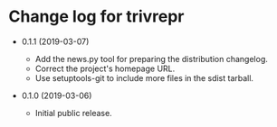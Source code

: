 <!--
SPDX-FileCopyrightText: Peter Pentchev <roam@ringlet.net>
SPDX-License-Identifier: BSD-2-Clause
-->

# Change log for trivrepr

- 0.1.1 (2019-03-07)
  - Add the news.py tool for preparing the distribution changelog.
  - Correct the project's homepage URL.
  - Use setuptools-git to include more files in the sdist tarball.

- 0.1.0 (2019-03-06)
  - Initial public release.
